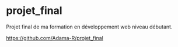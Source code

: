 # projet_final
Projet final de ma formation en développement web niveau débutant.

https://github.com/Adama-R/projet_final